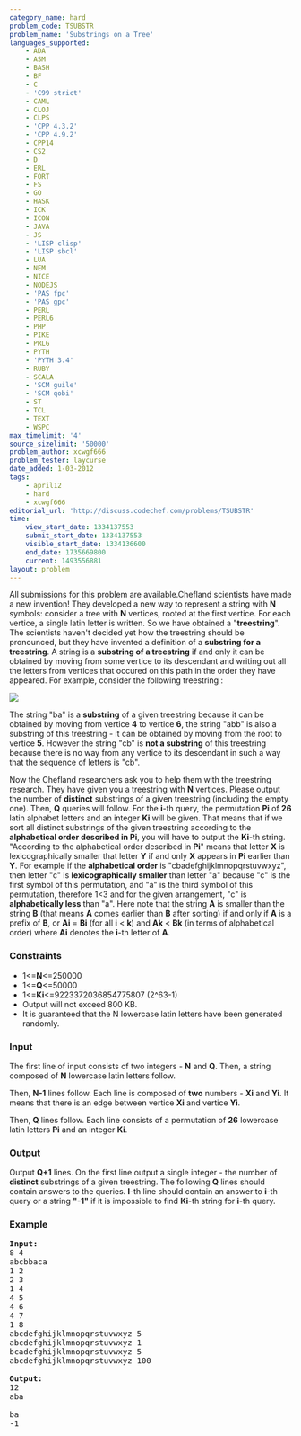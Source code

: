 ```yaml
---
category_name: hard
problem_code: TSUBSTR
problem_name: 'Substrings on a Tree'
languages_supported:
    - ADA
    - ASM
    - BASH
    - BF
    - C
    - 'C99 strict'
    - CAML
    - CLOJ
    - CLPS
    - 'CPP 4.3.2'
    - 'CPP 4.9.2'
    - CPP14
    - CS2
    - D
    - ERL
    - FORT
    - FS
    - GO
    - HASK
    - ICK
    - ICON
    - JAVA
    - JS
    - 'LISP clisp'
    - 'LISP sbcl'
    - LUA
    - NEM
    - NICE
    - NODEJS
    - 'PAS fpc'
    - 'PAS gpc'
    - PERL
    - PERL6
    - PHP
    - PIKE
    - PRLG
    - PYTH
    - 'PYTH 3.4'
    - RUBY
    - SCALA
    - 'SCM guile'
    - 'SCM qobi'
    - ST
    - TCL
    - TEXT
    - WSPC
max_timelimit: '4'
source_sizelimit: '50000'
problem_author: xcwgf666
problem_tester: laycurse
date_added: 1-03-2012
tags:
    - april12
    - hard
    - xcwgf666
editorial_url: 'http://discuss.codechef.com/problems/TSUBSTR'
time:
    view_start_date: 1334137553
    submit_start_date: 1334137553
    visible_start_date: 1334136600
    end_date: 1735669800
    current: 1493556881
layout: problem
---
```

All submissions for this problem are available.Chefland scientists have made a new invention! They developed a new way to represent a string with **N** symbols: consider a tree with **N** vertices, rooted at the first vertice. For each vertice, a single latin letter is written. So we have obtained a "**treestring**". The scientists haven't decided yet how the treestring should be pronounced, but they have invented a definition of a **substring for a treestring**. A string is a **substring of a treestring** if and only it can be obtained by moving from some vertice to its descendant and writing out all the letters from vertices that occured on this path in the order they have appeared. For example, consider the following treestring :



![](http://www.codechef.com/download/tsubstr.png)


The string "ba" is a **substring** of a given treestring because it can be obtained by moving from vertice **4** to vertice **6**, the string "abb" is also a substring of this treestring - it can be obtained by moving from the root to vertice **5**. However the string "cb" is **not a substring** of this treestring because there is no way from any vertice to its descendant in such a way that the sequence of letters is "cb".



Now the Chefland researchers ask you to help them with the treestring research.
They have given you a treestring with **N** vertices.
Please output the number of **distinct** substrings of a given treestring (including the empty one).
Then, **Q** queries will follow.
For the **i**-th query, the permutation **Pi** of **26** latin alphabet letters and an integer **Ki** will be given.
That means that if we sort all distinct substrings of the given treestring according to the **alphabetical order described in Pi**, you will have to output the **Ki**-th string.
"According to the alphabetical order described in **Pi**" means that letter **X** is lexicographically smaller that letter **Y** if and only **X** appears
in **Pi** earlier than **Y**. For example if the **alphabetical order** is "cbadefghijklmnopqrstuvwxyz", then letter "c" is **lexicographically smaller** than letter "a" because "c" is the first symbol of this permutation, and "a" is the third symbol of this permutation, therefore 1<3 and for the given arrangement, "c" is **alphabetically less** than "a".
Here note that the string **A** is smaller than the string **B** (that means **A** comes earlier than **B**
after sorting) if and only if
**A** is a prefix of **B**,
or **Ai** = **Bi** (for all **i** < **k**) and **Ak** < **Bk** (in terms of alphabetical order)
where **Ai** denotes the **i**-th letter of **A**.

### Constraints

- 1<=**N**<=250000
- 1<=**Q**<=50000
- 1<=**Ki**<=9223372036854775807 (2^63-1)
- Output will not exceed 800 KB.
- It is guaranteed that the N lowercase latin letters have been generated randomly.

### Input

The first line of input consists of two integers - **N** and **Q**.
Then, a string composed of **N** lowercase latin letters follow.

Then, **N-1** lines follow. Each line is composed of **two** numbers - **Xi** and **Yi**. It means that there is an edge between vertice **Xi** and vertice **Yi**.

Then, **Q** lines follow. Each line consists of a permutation of **26** lowercase latin letters **Pi** and an integer **Ki**.

### Output

Output **Q+1** lines. On the first line output a single integer - the number of **distinct** substrings of a given treestring. The following **Q** lines should contain answers to the queries. **I**-th line should contain an answer to **i**-th query or a string **"-1"** if it is impossible
to find **Ki**-th string for **i**-th query.

### Example

<pre>
<b>Input:</b>
8 4
abcbbaca
1 2
2 3
1 4
4 5
4 6
4 7
1 8
abcdefghijklmnopqrstuvwxyz 5
abcdefghijklmnopqrstuvwxyz 1
bcadefghijklmnopqrstuvwxyz 5
abcdefghijklmnopqrstuvwxyz 100

<b>Output:</b>
12
aba

ba
-1

</pre>